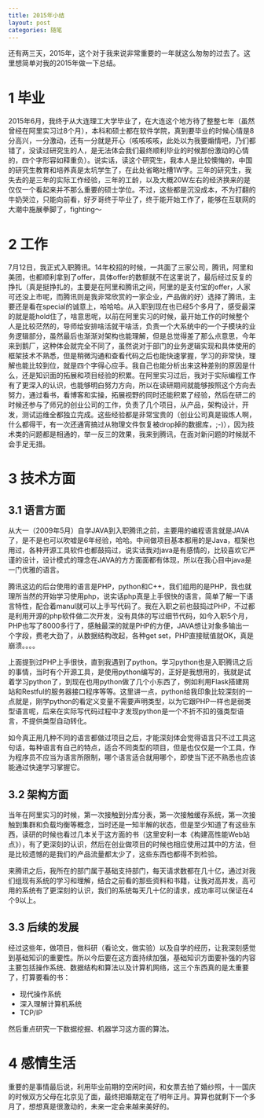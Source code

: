 ```yaml
---
title: 2015年小结
layout: post
categories: 随笔
---
```

还有两三天，2015年，这个对于我来说非常重要的一年就这么匆匆的过去了。这里想简单对我的2015年做一下总结。

# 1 毕业

2015年6月，我终于从大连理工大学毕业了，在大连这个地方待了整整七年（虽然曾经在阿里实习过8个月），本科和硕士都在软件学院，真到要毕业的时候心情是8分高兴，一分激动，还有一分就是开心（咳咳咳咳，此处以为我要煽情吧，乃们都错了，没读过研究生的人，是无法体会我们最终顺利毕业的时候那份激动的心情的，四个字形容如释重负）。说实话，读这个研究生，我本人是比较懊悔的，中国的研究生教育和培养真是太坑学生了，在此处省略吐槽1W字。三年的研究生，我失去的是三年的实际工作经验，三年的工龄，以及大概20W左右的经济换来的是仅仅一个看起来并不那么重要的硕士学位。不过，这些都是沉没成本，不为打翻的牛奶哭泣，只能向前看，好歹哥终于毕业了，终于能开始工作了，能够在互联网的大潮中施展拳脚了，fighting～

# 2 工作

7月12日，我正式入职腾讯。14年校招的时候，一共面了三家公司，腾讯，阿里和美团，也都顺利拿到了offer，具体offer的数额就不在这里说了，最后经过反复的挣扎（真是挺挣扎的，主要是在阿里和腾讯之间，阿里的是支付宝的offer，人家可还没上市呢，而腾讯则是我非常欣赏的一家企业，产品做的好）选择了腾讯，主要还是看在special的诚意上，哈哈哈。从入职到现在也已经5个多月了，感受最深的就是能hold住了，啥意思呢，以前在阿里实习的时候，最开始工作的时候整个人是比较茫然的，导师给安排啥活就干啥活，负责一个大系统中的一个子模块的业务逻辑部分，虽然最后也渐渐对架构也能理解，但是总觉得差了那么点意思，今年来到鹅厂，这种体会就完全不同了，虽然说对于部门的业务逻辑实现和具体使用的框架技术不熟悉，但是稍微沟通和查看代码之后也能快速掌握，学习的非常快，理解也能比较到位，就是四个字得心应手。我自己也能分析出来这种差别的原因是什么，还是知识面的拓展和项目经验的积累。在阿里实习过后，我对于实际编程工作有了更深入的认识，也能够明白努力方向，所以在读研期间就能够按照这个方向去努力，通过看书，看博客和实操，拓展视野的同时还能积累了经验，然后在研二的时候还参与了师兄的创业公司的工作，负责了几个项目，从产品，架构设计，开发，测试运维全都独立完成。这些经验都是非常宝贵的（创业公司真是锻炼人啊，什么都得干，有一次还通宵搞过从物理文件恢复被drop掉的数据库，;-)），因为技术类的问题都是相通的，举一反三的效果，我来到腾讯，在面对新问题的时候就不会手足无措。

# 3 技术方面

## 3.1 语言方面

从大一（2009年5月）自学JAVA到入职腾讯之前，主要用的编程语言就是JAVA了，是不是也可以吹嘘是6年经验，哈哈。中间做项目基本都用的是Java，框架也用过，各种开源工具软件也都鼓捣过，说实话我对java是有感情的，比较喜欢它严谨的设计，设计模式的理念在JAVA的方方面面都有体现，所以在我心目中java是一门优雅的语言。

腾讯这边的后台使用的语言是PHP，python和C++，我们组用的是PHP，我也就理所当然的开始学习使用php，说实话php真是上手很快的语言，简单了解一下语言特性，配合着manul就可以上手写代码了。我在入职之前也鼓捣过PHP，不过都是利用开源的php软件做二次开发，没有具体的写过细节代码，如今入职5个月，PHP也写了8000多行了，感触最深的就是PHP的方便，JAVA想让对象多输出一个字段，费老大劲了，从数据结构改起，各种get set，PHP直接赋值就OK，真是崩溃。。。。

上面提到过PHP上手很快，直到我遇到了python。学习python也是入职腾讯之后的事情，当时有个开源工具，是使用python编写的，正好是我想用的，我就是试着学习python了，到现在也用python做了几个小东西了，例如利用Flask搭建网站和Restful的服务器接口程序等等。这里讲一点，python给我印象比较深刻的一点就是，刚学python的看定义变量不需要声明类型，以为它跟PHP一样也是弱类型语言呢，后来在实际写代码过程中才发现python是一个不折不扣的强类型语言，不提供类型自动转化。

如今真正用几种不同的语言都做过项目之后，才能深刻体会觉得语言只不过工具这句话，每种语言有自己的特点，适合不同类型的项目，但是也仅仅是一个工具，作为程序员不应当为语言所限制，哪个语言适合就用哪个，即使当下还不熟悉也应该能通过快速学习掌握它。

## 3.2 架构方面

当年在阿里实习的时候，第一次接触到分库分表，第一次接触缓存系统，第一次接触到集群和负载均衡等概念，当时还是一知半解的状态，但是至少知道了有这些东西，读研的时候也看过几本关于这方面的书（这里安利一本《构建高性能Web站点》），有了更深刻的认识，然后在创业做项目的时候也相应使用过其中的方法，但是比较遗憾的是我们的产品流量都太少了，这些东西也都得不到检验。

来腾讯之后，我所在的部门属于基础支持部门，每天请求数都在几十亿，通过对我们组现有系统的学习和理解，结合之前看的那些资料和书籍，让我对高并发，高可用的系统有了更深刻的认识，我们的系统每天几十亿的请求，成功率可以保证在4个9以上。

## 3.3 后续的发展

经过这些年，做项目，做科研（看论文，做实验）以及自学的经历，让我深刻感觉到基础知识的重要性。所以今后要在这方面持续加强，基础知识方面要补强的内容主要包括操作系统、数据结构和算法以及计算机网络，这三个东西真的是太重要了，打算要看的书：

* 现代操作系统
* 深入理解计算机系统
* TCP/IP

然后重点研究一下数据挖掘、机器学习这方面的算法。


# 4 感情生活

重要的是事情最后说，利用毕业前期的空闲时间，和女票去拍了婚纱照，十一国庆的时候双方父母在北京见了面，最终把婚期定在了明年正月。算算也就剩下一个多月了，想想真是很激动的，未来一定会来越来美好的。
